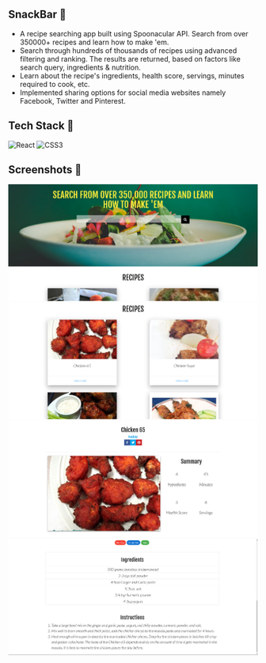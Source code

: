 ## SnackBar 🍫 
- A recipe searching app built using Spoonacular API. Search from over 350000+ recipes and learn how to make 'em.
- Search through hundreds of thousands of recipes using advanced filtering and ranking. The results are returned, based on factors like search query, ingredients & nutrition.
- Learn about the recipe's ingredients, health score, servings, minutes required to cook, etc. 
- Implemented sharing options for social media websites namely Facebook, Twitter and Pinterest.

## Tech Stack 🧱 
![React](https://img.shields.io/badge/react-%2320232a.svg?style=for-the-badge&logo=react&logoColor=%2361DAFB)
![CSS3](https://img.shields.io/badge/css3-%231572B6.svg?style=for-the-badge&logo=css3&logoColor=white)

## Screenshots 📸 
![page1](https://github.com/Atuld02/SnackBar/blob/main/assets/1.png)
![page2](https://github.com/Atuld02/SnackBar/blob/main/assets/2.png)
![page3](https://github.com/Atuld02/SnackBar/blob/main/assets/3.png)
![page4](https://github.com/Atuld02/SnackBar/blob/main/assets/4.png)

